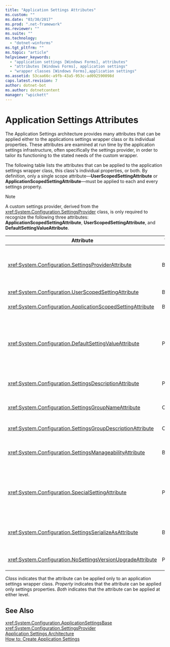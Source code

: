 ```yaml
---
title: "Application Settings Attributes"
ms.custom: ""
ms.date: "03/30/2017"
ms.prod: ".net-framework"
ms.reviewer: ""
ms.suite: ""
ms.technology: 
  - "dotnet-winforms"
ms.tgt_pltfrm: ""
ms.topic: "article"
helpviewer_keywords: 
  - "application settings [Windows Forms], attributes"
  - "attributes [Windows Forms], application settings"
  - "wrapper classes [Windows Forms],application settings"
ms.assetid: 53caa66c-a9fb-43a5-953c-ad092590098d
caps.latest.revision: 7
author: dotnet-bot
ms.author: dotnetcontent
manager: "wpickett"
---
```

# Application Settings Attributes
The Application Settings architecture provides many attributes that can be applied either to the applications settings wrapper class or its individual properties. These attributes are examined at run time by the application settings infrastructure, often specifically the settings provider, in order to tailor its functioning to the stated needs of the custom wrapper.  
  
 The following table lists the attributes that can be applied to the application settings wrapper class, this class's individual properties, or both. By definition, only a single scope attribute—**UserScopedSettingAttribute** or **ApplicationScopedSettingAttribute**—must be applied to each and every settings property.  
  
> [!NOTE]
>  A custom settings provider, derived from the <xref:System.Configuration.SettingsProvider> class, is only required to recognize the following three attributes: **ApplicationScopedSettingAttribute**, **UserScopedSettingAttribute**, and **DefaultSettingValueAttribute**.  
  
|Attribute|Target|Description|  
|---------------|------------|-----------------|  
|<xref:System.Configuration.SettingsProviderAttribute>|Both|Specifies the short name of the settings provider to use for persistence.<br /><br /> If this attribute is not supplied, the default provider, <xref:System.Configuration.LocalFileSettingsProvider>, is assumed.|  
|<xref:System.Configuration.UserScopedSettingAttribute>|Both|Defines a property as a user-scoped application setting.|  
|<xref:System.Configuration.ApplicationScopedSettingAttribute>|Both|Defines a property as an application-scoped application setting.|  
|<xref:System.Configuration.DefaultSettingValueAttribute>|Property|Specifies a string that can be deserialized by the provider into the hard-coded default value for this property.<br /><br /> The <xref:System.Configuration.LocalFileSettingsProvider> does not require this attribute, and will override any value provided by this attribute if there is a value already persisted.|  
|<xref:System.Configuration.SettingsDescriptionAttribute>|Property|Provides the descriptive test for an individual setting, used primarily by run-time and design-time tools.|  
|<xref:System.Configuration.SettingsGroupNameAttribute>|Class|Provides an explicit name for a settings group. If this attribute is missing, <xref:System.Configuration.ApplicationSettingsBase> uses the wrapper class name.|  
|<xref:System.Configuration.SettingsGroupDescriptionAttribute>|Class|Provides the descriptive test for a settings group, used primarily by run-time and design-time tools.|  
|<xref:System.Configuration.SettingsManageabilityAttribute>|Both|Specifies zero or more manageability services that should be provided to the settings group or property. The available services are described by the <xref:System.Configuration.SettingsManageability> enumeration.|  
|<xref:System.Configuration.SpecialSettingAttribute>|Property|Indicates that a setting belongs to a special, predefined category, such as a connection string, that suggests special processing by the settings provider. The predefined categories for this attribute are defined by the <xref:System.Configuration.SpecialSetting> enumeration.|  
|<xref:System.Configuration.SettingsSerializeAsAttribute>|Both|Specifies a preferred serialization mechanism for a settings group or property. The available serialization mechanisms are defined by the <xref:System.Configuration.SettingsSerializeAs> enumeration.|  
|<xref:System.Configuration.NoSettingsVersionUpgradeAttribute>|Property|Specifies that a settings provider should disable all application upgrade functionality for the marked property.|  
  
 *Class* indicates that the attribute can be applied only to an application settings wrapper class. *Property* indicates that the attribute can be applied only settings properties. *Both* indicates that the attribute can be applied at either level.  
  
## See Also  
 <xref:System.Configuration.ApplicationSettingsBase>   
 <xref:System.Configuration.SettingsProvider>   
 [Application Settings Architecture](../../../../docs/framework/winforms/advanced/application-settings-architecture.md)   
 [How to: Create Application Settings](http://msdn.microsoft.com/en-us/53b3af80-1c02-4e35-99c6-787663148945)
